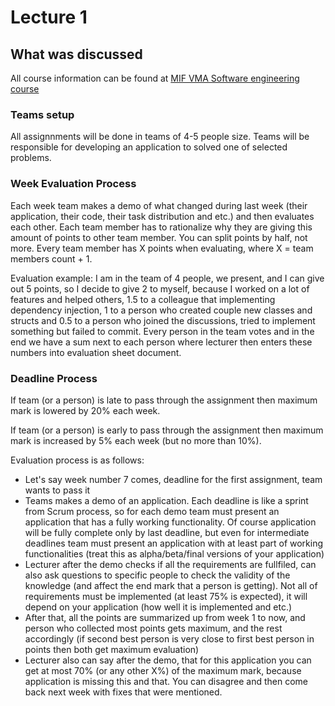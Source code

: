 # Lecture 1

## What was discussed

All course information can be found at [MIF VMA Software engineering course](https://emokymai.vu.lt/course/view.php?id=1291)

### Teams setup

All assignnments will be done in teams of 4-5 people size.
Teams will be responsible for developing an application to solved one of selected problems.

### Week Evaluation Process

Each week team makes a demo of what changed during last week (their application, their code, their task distribution and etc.) and then evaluates each other. Each team member has to rationalize why they are giving this amount of points to other team member. You can split points by half, not more. Every team member has X points when evaluating, where X = team members count + 1.  

Evaluation example: I am in the team of 4 people, we present, and I can give out 5 points, so I decide to give 2 to myself, because I worked on a lot of features and helped others, 1.5 to a colleague that implementing dependency injection, 1 to a person who created couple new classes and structs and 0.5 to a person who joined the discussions, tried to implement something but failed to commit. Every person in the team votes and in the end we have a sum next to each person where lecturer then enters these numbers into evaluation sheet document.

### Deadline Process

If team (or a person) is late to pass through the assignment then maximum mark is lowered by 20% each week.  

If team (or a person) is early to pass through the assignment then maximum mark is increased by 5% each week (but no more than 10%).  

Evaluation process is as follows:
- Let's say week number 7 comes, deadline for the first assignment, team wants to pass it
- Teams makes a demo of an application. Each deadline is like a sprint from Scrum process, so for each demo team must present an application that has a fully working functionality. Of course application will be fully complete only by last deadline, but even for intermediate deadlines team must present an application with at least part of working functionalities (treat this as alpha/beta/final versions of your application)
- Lecturer after the demo checks if all the requirements are fullfiled, can also ask questions to specific people to check the validity of the knowledge (and affect the end mark that a person is getting). Not all of requirements must be implemented (at least 75% is expected), it will depend on your application (how well it is implemented and etc.)
- After that, all the points are summarized up from week 1 to now, and person who collected most points gets maximum, and the rest accordingly (if second best person is very close to first best person in points then both get maximum evaluation)
- Lecturer also can say after the demo, that for this application you can get at most 70% (or any other X%) of the maximum mark, because application is missing this and that. You can disagree and then come back next week with fixes that were mentioned.